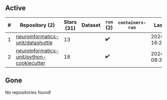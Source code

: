 ## Active
| # | Repository (2) | Stars (31) | Dataset | `run` (2) | `containers-run` | Last Modified |
| --- | --- | --- | --- | --- | --- | --- |
| 1 | [neuroinformatics-unit/datashuttle](https://github.com/neuroinformatics-unit/datashuttle) | 13 |  | :heavy_check_mark: |  | 2024-05-27 16:27:55+00:00 |
| 2 | [neuroinformatics-unit/python-cookiecutter](https://github.com/neuroinformatics-unit/python-cookiecutter) | 18 |  | :heavy_check_mark: |  | 2024-05-07 08:39:24+00:00 |

## Gone
No repositories found!
